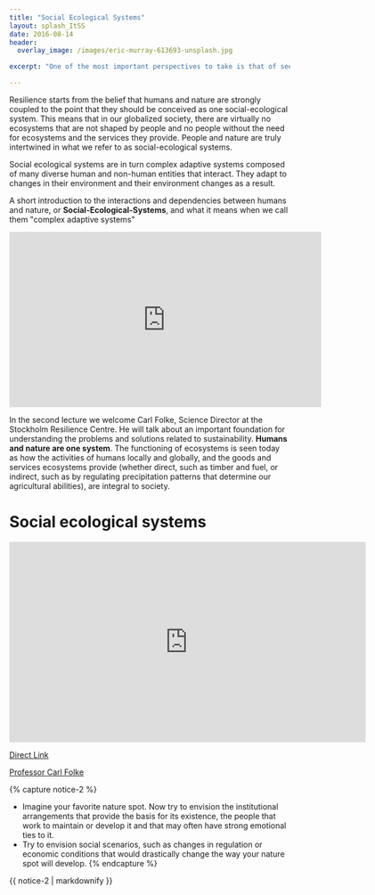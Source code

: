 ```yaml
---
title: "Social Ecological Systems"
layout: splash_ItSS
date: 2016-08-14
header:
  overlay_image: /images/eric-murray-613693-unsplash.jpg

excerpt: "One of the most important perspectives to take is that of seeing humans are being a part of nature. While we have an unproportional impact on the planet since some centuries back, we still need food, water, air, shelter and connection. To understand that our wellbeing is unseparabale from the health of the ecosystems around us is embedded in taking a social-ecological systems view."

---
```

Resilience starts from the belief that humans and nature are strongly coupled to the point that they should be conceived as one social-ecological system. This means that in our globalized society, there are virtually no ecosystems that are not shaped by people and no people without the need for ecosystems and the services they provide. People and nature are truly intertwined in what we refer to as social-ecological systems.

Social ecological systems are in turn complex adaptive systems composed of many diverse human and non-human entities that interact. They adapt to changes in their environment and their environment changes as a result.

A short introduction to the interactions and dependencies between humans and nature, or __Social-Ecological-Systems__, and what it means when we call them "complex adaptive systems"

<iframe width="560" height="315" src="https://www.youtube.com/embed/1WrMK-cqmkc" frameborder="0" allowfullscreen></iframe>

In the second lecture we welcome Carl Folke, Science Director at the Stockholm Resilience Centre. He will talk about an important foundation for understanding the problems and solutions related to sustainability. __Humans and nature are one system__. The functioning of ecosystems is seen today as how the activities of humans locally and globally, and the goods and services ecosystems provide (whether direct, such as timber and fuel, or indirect, such as by regulating precipitation patterns that determine our agricultural abilities), are integral to society.

# Social ecological systems

<iframe width="640" height="360" src="https://www.youtube.com/embed/AONZkofXko4" frameborder="0" allowfullscreen></iframe>

[Direct Link](https://www.youtube.com/embed/AONZkofXko4)

[Professor Carl Folke](http://www.stockholmresilience.org/21/contact/staff/1-15-2008-folke.html)

{% capture notice-2 %}
* Imagine your favorite nature spot. Now try to envision the institutional arrangements that provide the basis for its existence, the people that work to maintain or develop it and that may often have strong emotional ties to it.
* Try to envision social scenarios, such as changes in regulation or economic conditions that would drastically change the way your nature spot will develop.
{% endcapture %}
<div class="notice--info">{{ notice-2 | markdownify }}</div>
